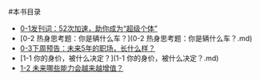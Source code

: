 #本书目录

- [0-1发刊词：52次加速，助你成为“超级个体”](0-1发刊词：52次加速，助你成为“超级个体”.md)
- [0-2 热身思考题：你是辆什么车？](0-2 热身思考题：你是辆什么车？.md)
- [0-3下周预告：未来5年的职场，长什么样？](0-3下周预告：未来5年的职场，长什么样？.md)
- [1-1 你的身价，被什么决定？](1-1 你的身价，被什么决定？.md)
- [1-2 未来哪些能力会越来越增值？]()